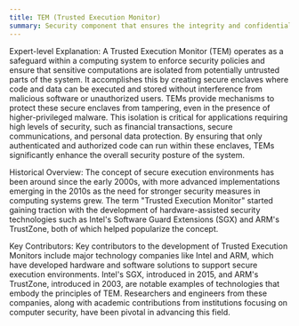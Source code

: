 ```yaml
---
title: TEM (Trusted Execution Monitor)
summary: Security component that ensures the integrity and confidentiality of code and data within a computer system by managing and protecting execution environments.
---
```

Expert-level Explanation:
A Trusted Execution Monitor (TEM) operates as a safeguard within a computing system to enforce security policies and ensure that sensitive computations are isolated from potentially untrusted parts of the system. It accomplishes this by creating secure enclaves where code and data can be executed and stored without interference from malicious software or unauthorized users. TEMs provide mechanisms to protect these secure enclaves from tampering, even in the presence of higher-privileged malware. This isolation is critical for applications requiring high levels of security, such as financial transactions, secure communications, and personal data protection. By ensuring that only authenticated and authorized code can run within these enclaves, TEMs significantly enhance the overall security posture of the system.

Historical Overview:
The concept of secure execution environments has been around since the early 2000s, with more advanced implementations emerging in the 2010s as the need for stronger security measures in computing systems grew. The term "Trusted Execution Monitor" started gaining traction with the development of hardware-assisted security technologies such as Intel's Software Guard Extensions (SGX) and ARM's TrustZone, both of which helped popularize the concept.

Key Contributors:
Key contributors to the development of Trusted Execution Monitors include major technology companies like Intel and ARM, which have developed hardware and software solutions to support secure execution environments. Intel's SGX, introduced in 2015, and ARM's TrustZone, introduced in 2003, are notable examples of technologies that embody the principles of TEM. Researchers and engineers from these companies, along with academic contributions from institutions focusing on computer security, have been pivotal in advancing this field.